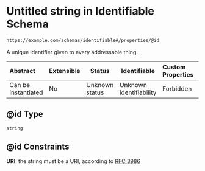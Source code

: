 # Untitled string in Identifiable Schema

```txt
https://example.com/schemas/identifiable#/properties/@id
```

A unique identifier given to every addressable thing.


| Abstract            | Extensible | Status         | Identifiable            | Custom Properties | Additional Properties | Access Restrictions | Defined In                                                                                         |
| :------------------ | ---------- | -------------- | ----------------------- | :---------------- | --------------------- | ------------------- | -------------------------------------------------------------------------------------------------- |
| Can be instantiated | No         | Unknown status | Unknown identifiability | Forbidden         | Allowed               | none                | [identifiable.schema.json\*](../generated-schemas/identifiable.schema.json "open original schema") |

## @id Type

`string`

## @id Constraints

**URI**: the string must be a URI, according to [RFC 3986](https://tools.ietf.org/html/rfc4291 "check the specification")
